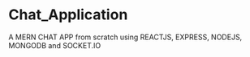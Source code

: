 # Chat_Application
A MERN CHAT APP from scratch using REACTJS, EXPRESS, NODEJS, MONGODB and SOCKET.IO

